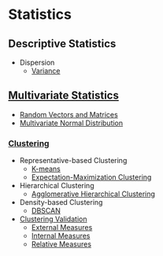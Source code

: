 # Statistics
## Descriptive Statistics
- Dispersion
  - [Variance](Descriptive/Dispersion/Variance.md)

## [Multivariate Statistics](Multivariate/README.md)
- [Random Vectors and Matrices](Multivariate/Random%20Vectors%20and%20Matrices.md)
- [Multivariate Normal Distribution](Multivariate/Multivariate%20Normal%20Distribution.md)

### [Clustering](Multivariate/Clustering/README.md)
- Representative-based Clustering
  - [K-means](Multivariate/Clustering/Representative-based%20Clustering/K-means.md)
  - [Expectation-Maximization Clustering](Multivariate/Clustering/Representative-based%20Clustering/Expectation-Maximization%20Clustering.md)
- Hierarchical Clustering
  - [Agglomerative Hierarchical Clustering](Multivariate/Clustering/Hierarchical%20Clustering/Agglomerative%20Hierarchical%20Clustering.md)
- Density-based Clustering
  - [DBSCAN](Multivariate/Clustering/Density-based%20Clustering/DBSCAN.md)
- [Clustering Validation](Multivariate/Clustering/Validation/README.md)
  - [External Measures](Multivariate/Clustering/Validation/External%20Measures.md)
  - [Internal Measures](Multivariate/Clustering/Validation/Internal%20Measures.md)
  - [Relative Measures](Multivariate/Clustering/Validation/Relative%20Measures.md)